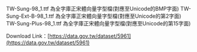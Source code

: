 TW-Sung-98_1.ttf	為全字庫正宋體向量字型檔(對應至Unicode的BMP字面)
TW-Sung-Ext-B-98_1.ttf	為全字庫正宋體向量字型檔(對應至Unicode的第2字面)
TW-Sung-Plus-98_1.ttf	為全字庫正宋體向量字型檔(對應至Unicode的第15字面)

Download Link：[https://data.gov.tw/dataset/5961](https://data.gov.tw/dataset/5961)


